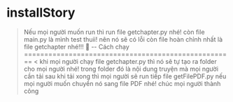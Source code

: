 # installStory
> Nếu mọi người muốn run thì run file getchapter.py nhé! còn file main.py là mình test thuii! nên nó sẽ có lỗi còn file hoàn chỉnh nhất là file getchapter nhé!!! 🥰
-- Cách chạy
> ==================================================== <
> khi mọi người chạy file getchapter.py thì nó sẽ tự tạo ra folder cho mọi người nhé! trong folder đó là nội dung truyện mà mọi người cần tải sau khi tải xong thì mọi người sẽ run tiếp file getFilePDF.py nếu mọi người muốn chuyển nó sang file PDF nhé! chúc mọi người thành công
